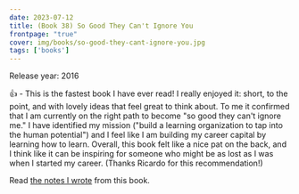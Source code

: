```yaml
---
date: 2023-07-12
title: (Book 38) So Good They Can't Ignore You
frontpage: "true"
cover: img/books/so-good-they-cant-ignore-you.jpg
tags: ['books']
---
```


Release year: 2016

👍 - This is the fastest book I have ever read! I really enjoyed it: short, to the point, and with lovely ideas that feel great to think about. To me it confirmed that I am currently on the right path to become "so good they can't ignore me." I have identified my mission ("build a learning organization to tap into the human potential") and I feel like I am building my career capital by learning how to learn. Overall, this book felt like a nice pat on the back, and I think like it can be inspiring for someone who might be as lost as I was when I started my career. (Thanks Ricardo for this recommendation!)

Read [the notes I wrote](/books/so-good-they-cant-ignore-you.pdf) from this book.
